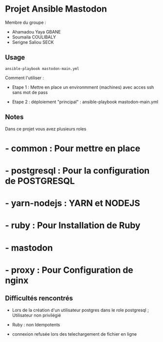 # Projet Ansible Mastodon 

Membre du groupe : 
- Ahamadou Yaya GBANE
- Soumaila COULIBALY
- Serigne Saliou SECK


## Usage

```
ansible-playbook mastodon-main.yml
```
Comment l'utiliser : 

- Etape 1 : Mettre en place un environmment (machines) avec    acces ssh sans mot de pass
                

- Etape 2 : déploiement "principal" : 
                  ansible-playbook mastodon-main.yml

## Notes

Dans ce projet vous avez plusieurs roles

# - common : Pour mettre en place 
# - postgresql : Pour la configuration de POSTGRESQL
# - yarn-nodejs : YARN et NODEJS 
# - ruby : Pour Installation de Ruby
# - mastodon
# - proxy : Pour Configuration de nginx



## Difficultés rencontrés 

- Lors de la création d'un utilisateur postgres dans le role postgresql ; Utilisateur non privilégié

- Ruby : non Idempotents

- connexion refusée lors des telechargement de fichier en ligne 